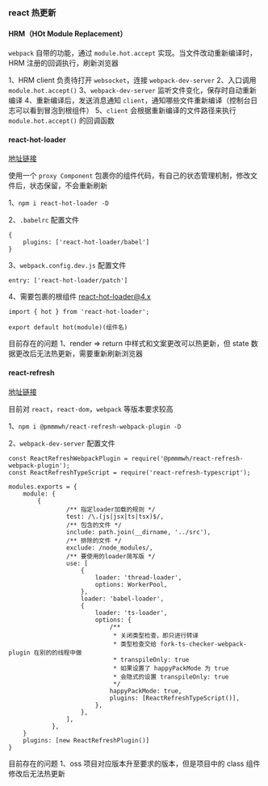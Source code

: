 ### react 热更新

#### HRM（HOt Module Replacement）

`webpack` 自带的功能，通过 `module.hot.accept` 实现。当文件改动重新编译时，HRM 注册的回调执行，刷新浏览器

1、HRM client 负责待打开 `websocket`，连接 `webpack-dev-server`
2、入口调用 `module.hot.accept()`
3、`webpack-dev-server` 监听文件变化，保存时自动重新编译
4、重新编译后，发送消息通知 `client`，通知哪些文件重新编译（控制台日志可以看到冒泡到根组件）
5、`client` 会根据重新编译的文件路径来执行 `module.hot.accept()` 的回调函数

#### react-hot-loader

[地址链接](https://www.npmjs.com/package/react-hot-loader)

使用一个 `proxy Component` 包裹你的组件代码，有自己的状态管理机制，修改文件后，状态保留，不会重新刷新

1、`npm i react-hot-loader -D`

2、`.babelrc` 配置文件
```
{
    plugins: ['react-hot-loader/babel']
}
```

3、`webpack.config.dev.js` 配置文件
```
entry: ['react-hot-loader/patch']
```

4、需要包裹的根组件 react-hot-loader@4.x
```
import { hot } from 'react-hot-loader';

export default hot(module)(组件名)
```

目前存在的问题
1、render => return 中样式和文案更改可以热更新，但 state 数据更改后无法热更新，需要重新刷新浏览器

#### react-refresh

[地址链接](https://www.npmjs.com/package/@pmmmwh/react-refresh-webpack-plugin?activeTab=readme)

目前对 `react`，`react-dom`，`webpack` 等版本要求较高

1、`npm i @pmmmwh/react-refresh-webpack-plugin -D`

2、`webpack-dev-server` 配置文件
```
const ReactRefreshWebpackPlugin = require('@pmmmwh/react-refresh-webpack-plugin');
const ReactRefreshTypeScript = require('react-refresh-typescript');

modules.exports = {
    module: {
        {
                /** 指定loader加载的规则 */
                test: /\.(js|jsx|ts|tsx)$/,
                /** 包含的文件 */
                include: path.join(__dirname, '../src'),
                /** 排除的文件 */
                exclude: /node_modules/,
                /** 要使用的loader简写版 */
                use: [
                    {
                        loader: 'thread-loader',
                        options: WorkerPool,
                    },
                    loader: 'babel-loader',
                    {
                        loader: 'ts-loader',
                        options: {
                            /**
                             * 关闭类型检查，即只进行转译
                             * 类型检查交给 fork-ts-checker-webpack-plugin 在别的的线程中做
                             * transpileOnly: true
                             * 如果设置了 happyPackMode 为 true
                             * 会隐式的设置 transpileOnly: true
                             */
                            happyPackMode: true,
                            plugins: [ReactRefreshTypeScript()],
                        },
                    },
                ],
            },
    }
    plugins: [new ReactRefreshPlugin()]
}
```

目前存在的问题
1、oss 项目对应版本升至要求的版本，但是项目中的 class 组件修改后无法热更新